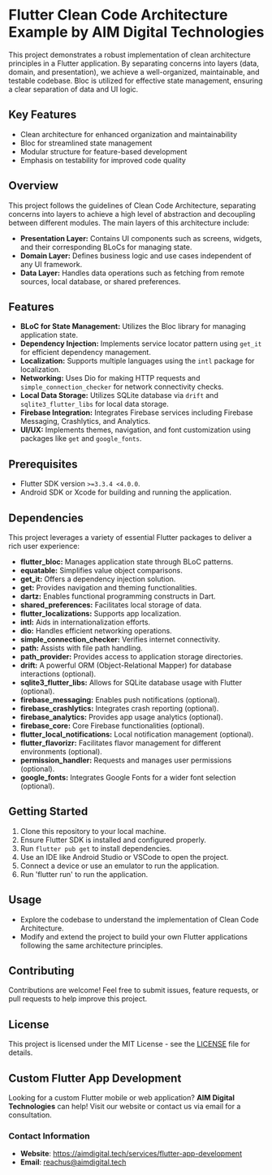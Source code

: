 # Flutter Clean Code Architecture Example by AIM Digital Technologies

This project demonstrates a robust implementation of clean architecture principles in a Flutter application.
By separating concerns into layers (data, domain, and presentation), we achieve a well-organized, maintainable, and testable codebase.
Bloc is utilized for effective state management, ensuring a clear separation of data and UI logic.

## Key Features

- Clean architecture for enhanced organization and maintainability
- Bloc for streamlined state management
- Modular structure for feature-based development
- Emphasis on testability for improved code quality

## Overview

This project follows the guidelines of Clean Code Architecture, separating concerns into layers to
achieve a high level of abstraction and decoupling between different modules. The main layers of
this architecture include:

- **Presentation Layer:** Contains UI components such as screens, widgets, and their corresponding
  BLoCs for managing state.
- **Domain Layer:** Defines business logic and use cases independent of any UI framework.
- **Data Layer:** Handles data operations such as fetching from remote sources, local database, or
  shared preferences.

## Features

- **BLoC for State Management:** Utilizes the Bloc library for managing application state.
- **Dependency Injection:** Implements service locator pattern using `get_it` for efficient
  dependency management.
- **Localization:** Supports multiple languages using the `intl` package for localization.
- **Networking:** Uses Dio for making HTTP requests and `simple_connection_checker` for network
  connectivity checks.
- **Local Data Storage:** Utilizes SQLite database via `drift` and `sqlite3_flutter_libs` for local
  data storage.
- **Firebase Integration:** Integrates Firebase services including Firebase Messaging, Crashlytics,
  and Analytics.
- **UI/UX:** Implements themes, navigation, and font customization using packages like `get`
  and `google_fonts`.

## Prerequisites

- Flutter SDK version `>=3.3.4 <4.0.0`.
- Android SDK or Xcode for building and running the application.

## Dependencies

This project leverages a variety of essential Flutter packages to deliver a rich user experience:

- **flutter_bloc:** Manages application state through BLoC patterns.
- **equatable:** Simplifies value object comparisons.
- **get_it:** Offers a dependency injection solution.
- **get:** Provides navigation and theming functionalities.
- **dartz:** Enables functional programming constructs in Dart.
- **shared_preferences:** Facilitates local storage of data.
- **flutter_localizations:** Supports app localization.
- **intl:** Aids in internationalization efforts.
- **dio:** Handles efficient networking operations.
- **simple_connection_checker:** Verifies internet connectivity.
- **path:** Assists with file path handling.
- **path_provider:** Provides access to application storage directories.
- **drift:** A powerful ORM (Object-Relational Mapper) for database interactions (optional).
- **sqlite3_flutter_libs:** Allows for SQLite database usage with Flutter (optional).
- **firebase_messaging:** Enables push notifications (optional).
- **firebase_crashlytics:** Integrates crash reporting (optional).
- **firebase_analytics:** Provides app usage analytics (optional).
- **firebase_core:** Core Firebase functionalities (optional).
- **flutter_local_notifications:** Local notification management (optional).
- **flutter_flavorizr:** Facilitates flavor management for different environments (optional).
- **permission_handler:** Requests and manages user permissions (optional).
- **google_fonts:** Integrates Google Fonts for a wider font selection (optional).

## Getting Started

1. Clone this repository to your local machine.
2. Ensure Flutter SDK is installed and configured properly.
3. Run `flutter pub get` to install dependencies.
5. Use an IDE like Android Studio or VSCode to open the project.
6. Connect a device or use an emulator to run the application.
7. Run 'flutter run' to run the application.

## Usage

- Explore the codebase to understand the implementation of Clean Code Architecture.
- Modify and extend the project to build your own Flutter applications following the same
  architecture principles.

## Contributing

Contributions are welcome! Feel free to submit issues, feature requests, or pull requests to help
improve this project.

## License

This project is licensed under the MIT License - see the [LICENSE](LICENSE) file for details.


## Custom Flutter App Development

Looking for a custom Flutter mobile or web application? 
**AIM Digital Technologies** can help! Visit our website or contact us via email for a consultation.

### Contact Information

- **Website**: https://aimdigital.tech/services/flutter-app-development
- **Email**: reachus@aimdigital.tech


